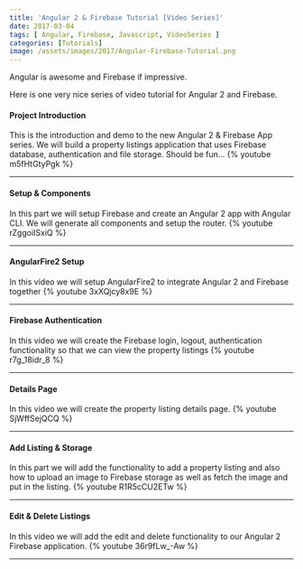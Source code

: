 ```yaml
---
title: 'Angular 2 & Firebase Tutorial [Video Series]'
date: 2017-03-04
tags: [ Angular, Firebase, Javascript, VideoSeries ]
categories: [Tutorials]
image: /assets/images/2017/Angular-Firebase-Tutorial.png
---
```

Angular is awesome and Firebase if impressive.

Here is one very nice series of video tutorial for Angular 2 and Firebase.

#### Project Introduction
This is the introduction and demo to the new Angular 2 & Firebase App series. We will build a property listings application that uses Firebase database, authentication and file storage. Should be fun...
{% youtube m5fHtGtyPgk %}
<hr/>

#### Setup & Components
In this part we will setup Firebase and create an Angular 2 app with Angular CLI. We will generate all components and setup the router.
{% youtube rZggoiISxiQ %}
<hr/>

#### AngularFire2 Setup
In this video we will setup AngularFire2 to integrate Angular 2 and Firebase together
{% youtube 3xXQjcy8x9E %}
<hr/>

#### Firebase Authentication
In this video we will create the Firebase login, logout, authentication functionality so that we can view the property listings
{% youtube r7g_18idr_8 %}
<hr/>

#### Details Page
In this video we will create the property listing details page.
{% youtube SjWffSejQCQ %}
<hr/>

#### Add Listing & Storage
In this part we will add the functionality to add a property listing and also how to upload an image to Firebase storage as well as fetch the image and put in the listing.
{% youtube R1R5cCU2ETw %}
<hr/>

#### Edit & Delete Listings
In this video we will add the edit and delete functionality to our Angular 2 Firebase application.
{% youtube 36r9fLw_-Aw %}
<hr/>